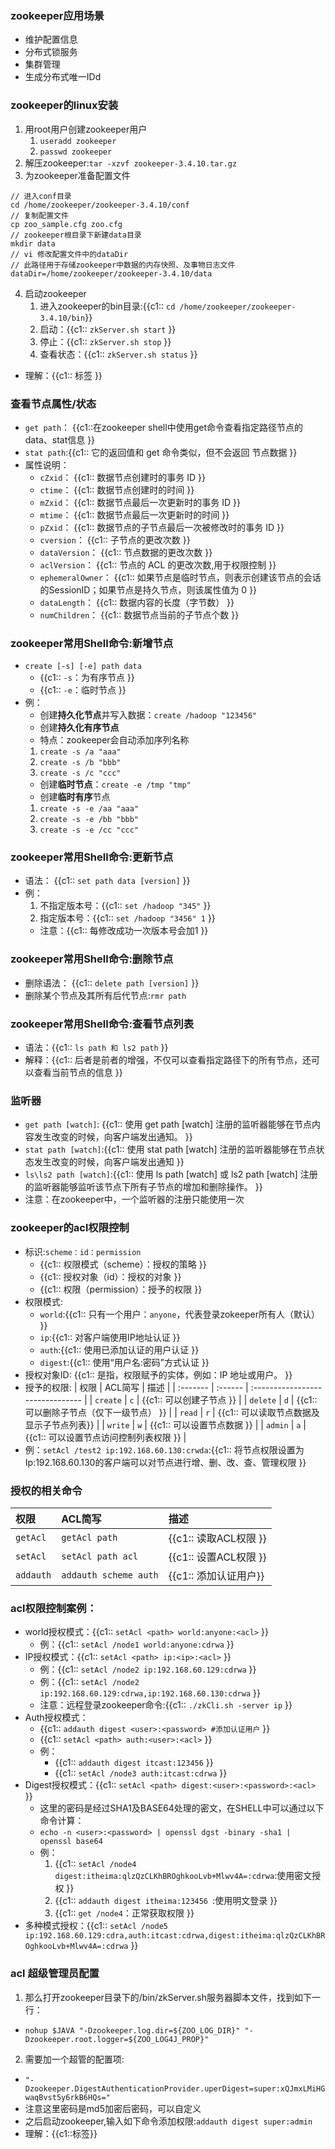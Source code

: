 ### zookeeper应用场景
+ 维护配置信息
+ 分布式锁服务
+ 集群管理
+ 生成分布式唯一IDd

### zookeeper的linux安装
1. 用root用户创建zookeeper用户
   1. `useradd zookeeper`
   2. `passwd zookeeper`
2. 解压zookeeper:`tar -xzvf zookeeper-3.4.10.tar.gz`
3. 为zookeeper准备配置文件
  ```shell
  // 进入conf目录
  cd /home/zookeeper/zookeeper-3.4.10/conf
  // 复制配置文件
  cp zoo_sample.cfg zoo.cfg
  // zookeeper根目录下新建data目录
  mkdir data
  // vi 修改配置文件中的dataDir
  // 此路径用于存储zookeeper中数据的内存快照、及事物日志文件
  dataDir=/home/zookeeper/zookeeper-3.4.10/data
  ```
4. 启动zookeeper
   1. 进入zookeeper的bin目录:{{c1:: `cd /home/zookeeper/zookeeper-3.4.10/bin`}}
   2. 启动：{{c1:: `zkServer.sh start` }}
   3. 停止：{{c1:: `zkServer.sh stop` }}
   4. 查看状态：{{c1:: `zkServer.sh status` }}
+ 理解：{{c1:: 标签 }}

### 查看节点属性/状态
+ `get path`： {{c1::在zookeeper shell中使用get命令查看指定路径节点的data、stat信息 }}
+ `stat path`:{{c1:: 它的返回值和 get 命令类似，但不会返回
节点数据 }}
+ 属性说明： 
  + `cZxid`： {{c1:: 数据节点创建时的事务 ID }}
  + `ctime`： {{c1:: 数据节点创建时的时间 }}
  + `mZxid`： {{c1:: 数据节点最后一次更新时的事务 ID }}
  + `mtime`： {{c1:: 数据节点最后一次更新时的时间 }}
  + `pZxid`： {{c1:: 数据节点的子节点最后一次被修改时的事务 ID }}
  + `cversion`： {{c1:: 子节点的更改次数 }}
  + `dataVersion`： {{c1:: 节点数据的更改次数 }}
  + `aclVersion`： {{c1:: 节点的 ACL 的更改次数,用于权限控制 }}
  + `ephemeralOwner`： {{c1:: 如果节点是临时节点，则表示创建该节点的会话的SessionID；如果节点是持久节点，则该属性值为 0 }}
  + `dataLength`： {{c1:: 数据内容的长度（字节数） }}
  + `numChildren`： {{c1:: 数据节点当前的子节点个数 }}

### zookeeper常用Shell命令:新增节点

+ `create [-s] [-e] path data `
  + {{c1:: `-s`：为有序节点 }}
  + {{c1:: `-e`：临时节点 }}
+ 例：
  + 创建**持久化节点**并写入数据：`create /hadoop "123456"`
  + 创建**持久化有序节点**
  + 特点：zookeeper会自动添加序列名称
  1. `create -s /a "aaa"`
  2. `create -s /b "bbb"`
  3. `create -s /c "ccc"`
  + 创建**临时节点**：`create -e /tmp "tmp"`
  + 创建**临时有序**节点
  1. `create -s -e /aa "aaa"`
  2. `create -s -e /bb "bbb"`
  3. `create -s -e /cc "ccc"`

### zookeeper常用Shell命令:更新节点
+ 语法： {{c1:: `set path data [version]` }}
+ 例：
  1. 不指定版本号：{{c1:: `set /hadoop "345"` }}
  2. 指定版本号：{{c1:: `set /hadoop "3456" 1` }}
  + 注意：{{c1:: 每修改成功一次版本号会加1 }}

### zookeeper常用Shell命令:删除节点

+ 删除语法： {{c1:: `delete path [version]` }}
+ 删除某个节点及其所有后代节点:`rmr path`

### zookeeper常用Shell命令:查看节点列表
+ 语法：{{c1:: `ls path 和 ls2 path` }}
+ 解释：{{c1:: 后者是前者的增强，不仅可以查看指定路径下的所有节点，还可以查看当前节点的信息 }}

### 监听器
+ `get path [watch]`: {{c1:: 使用 get path [watch] 注册的监听器能够在节点内容发生改变的时候，向客户端发出通知。 }}
+ `stat path [watch]`:{{c1:: 使用 stat path [watch] 注册的监听器能够在节点状态发生改变的时候，向客户端发出通知 }}
+ `ls\ls2 path [watch]`:{{c1:: 使用 ls path [watch] 或 ls2 path [watch] 注册的监听器能够监听该节点下所有子节点的增加和删除操作。 }}
+ 注意：在zookeeper中，一个监听器的注册只能使用一次

### zookeeper的acl权限控制

+ 标识:`scheme：id：permission`
  + {{c1:: 权限模式（scheme）：授权的策略 }}
  + {{c1:: 授权对象（id）：授权的对象 }}
  + {{c1:: 权限（permission）：授予的权限 }}
+ 权限模式:
  + `world`:{{c1:: 只有一个用户：`anyone`，代表登录zokeeper所有人（默认） }}
  + `ip`:{{c1:: 对客户端使用IP地址认证 }}
  + `auth`:{{c1:: 使用已添加认证的用户认证 }}
  + `digest`:{{c1:: 使用“用户名:密码”方式认证 }}
+ 授权对象ID: {{c1:: 是指，权限赋予的实体，例如：IP 地址或用户。 }}
+ 授予的权限:
  | 权限     | ACL简写 | 描述                             |
  | :------- | :------ | :------------------------------- |
  | `create` | `c`     | {{c1:: 可以创建子节点                  }} |
  | `delete` | `d`     | {{c1:: 可以删除子节点（仅下一级节点）  }} |
  | `read`   | `r`     | {{c1:: 可以读取节点数据及显示子节点列表}} |
  | `write`  | `w`     | {{c1:: 可以设置节点数据                }} |
  | `admin`  | `a`     | {{c1:: 可以设置节点访问控制列表权限    }} |
+ 例：`setAcl /test2 ip:192.168.60.130:crwda`:{{c1:: 将节点权限设置为Ip:192.168.60.130的客户端可以对节点进行增、删、改、查、管理权限 }}

### 授权的相关命令
| 权限    | ACL简写 | 描述         |
| :------ | :------ | :----------- |
| `getAcl`  | `getAcl path`  | {{c1:: 读取ACL权限 }} |
| `setAcl`  | `setAcl path acl` | {{c1:: 设置ACL权限 }} |
| `addauth` | `addauth scheme auth` | {{c1:: 添加认证用户}} |

### acl权限控制案例：
+ world授权模式：{{c1:: `setAcl <path> world:anyone:<acl>` }}
  + 例：{{c1:: `setAcl /node1 world:anyone:cdrwa` }}
+ IP授权模式：{{c1:: `setAcl <path> ip:<ip>:<acl>` }}
  + 例：{{c1:: `setAcl /node2 ip:192.168.60.129:cdrwa` }}
  + 例：{{c1:: `setAcl /node2 ip:192.168.60.129:cdrwa,ip:192.168.60.130:cdrwa` }}
  + 注意：远程登录zookeeper命令:{{c1:: `./zkCli.sh -server ip` }}
+ Auth授权模式：
  + {{c1:: `addauth digest <user>:<password> #添加认证用户` }}
  + {{c1:: `setAcl <path> auth:<user>:<acl>` }}
  + 例：
    + {{c1:: `addauth digest itcast:123456` }}
    + {{c1:: `setAcl /node3 auth:itcast:cdrwa` }}
+ Digest授权模式：{{c1:: `setAcl <path> digest:<user>:<password>:<acl>` }}
  + 这里的密码是经过SHA1及BASE64处理的密文，在SHELL中可以通过以下命令计算：
  + `echo -n <user>:<password> | openssl dgst -binary -sha1 | openssl base64`
  + 例：
    1. {{c1:: `setAcl /node4 digest:itheima:qlzQzCLKhBROghkooLvb+Mlwv4A=:cdrwa`:使用密文授权 }}
    2. {{c1:: `addauth digest itheima:123456 `:使用明文登录 }}
    3. {{c1:: `get /node4`：正常获取权限 }}
+ 多种模式授权：{{c1:: `setAcl /node5 ip:192.168.60.129:cdra,auth:itcast:cdrwa,digest:itheima:qlzQzCLKhBROghkooLvb+Mlwv4A=:cdrwa` }}

### acl 超级管理员配置
1. 那么打开zookeeper目录下的/bin/zkServer.sh服务器脚本文件，找到如下一行：
  + `nohup $JAVA "-Dzookeeper.log.dir=${ZOO_LOG_DIR}" "-Dzookeeper.root.logger=${ZOO_LOG4J_PROP}"`
2. 需要加一个超管的配置项:
  + `"-Dzookeeper.DigestAuthenticationProvider.uperDigest=super:xQJmxLMiHGwaqBvst5y6rkB6HQs="`
  + 注意这里密码是md5加密后密码，可以自定义
+ 之后启动zookeeper,输入如下命令添加权限:`addauth digest super:admin`
+ 理解：{{c1::标签}}

